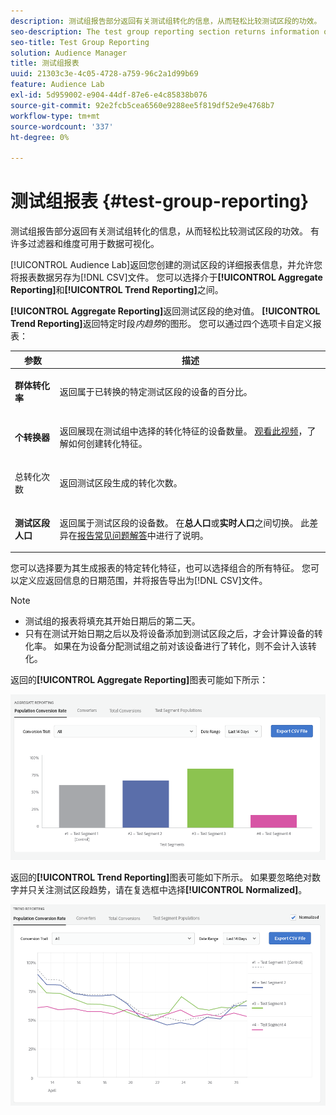 ```yaml
---
description: 测试组报告部分返回有关测试组转化的信息，从而轻松比较测试区段的功效。 有许多过滤器和维度可用于数据可视化。
seo-description: The test group reporting section returns information on test group conversions, allowing an easy comparison of test segment efficacy. Numerous filters and dimensions are available for data visualization.
seo-title: Test Group Reporting
solution: Audience Manager
title: 测试组报表
uuid: 21303c3e-4c05-4728-a759-96c2a1d99b69
feature: Audience Lab
exl-id: 5d959002-e904-44df-87e6-e4c85838b076
source-git-commit: 92e2fcb5cea6560e9288ee5f819df52e9e4768b7
workflow-type: tm+mt
source-wordcount: '337'
ht-degree: 0%

---
```


# 测试组报表 {#test-group-reporting}

测试组报告部分返回有关测试组转化的信息，从而轻松比较测试区段的功效。 有许多过滤器和维度可用于数据可视化。

[!UICONTROL Audience Lab]返回您创建的测试区段的详细报表信息，并允许您将报表数据另存为[!DNL CSV]文件。 您可以选择介于&#x200B;**[!UICONTROL Aggregate Reporting]**&#x200B;和&#x200B;**[!UICONTROL Trend Reporting]**&#x200B;之间。

**[!UICONTROL Aggregate Reporting]**&#x200B;返回测试区段的绝对值。 **[!UICONTROL Trend Reporting]**&#x200B;返回特定时段&#x200B;*内趋势*&#x200B;的图形。 您可以通过四个选项卡自定义报表：

<table id="table_446384AE9A36408A9C570CB7DB72C3D6"> 
 <thead> 
  <tr> 
   <th colname="col1" class="entry"> 参数 </th> 
   <th colname="col2" class="entry"> 描述 </th> 
  </tr> 
 </thead>
 <tbody> 
  <tr> 
   <td colname="col1"> <p> <b><span class="uicontrol">群体转化率</span></b> </p> </td> 
   <td colname="col2"> <p>返回属于已转换的特定测试区段的设备的百分比。 </p> </td> 
  </tr> 
  <tr> 
   <td colname="col1"> <p> <b><span class="uicontrol">个转换器</span></b> </p> </td> 
   <td colname="col2"> <p>返回展现在测试组中选择的转化特征的设备数量。 <a href="https://helpx.adobe.com/audience-manager/kt/using/creating-conversion-traits-feature-video-use.html" format="https" scope="external">观看此视频</a>，了解如何创建转化特征。 </p> </td> 
  </tr> 
  <tr> 
   <td colname="col1"> <p> 总转化次数<b><span class="uicontrol"></span></b> </p> </td> 
   <td colname="col2"> <p>返回测试区段生成的转化次数。 </p> </td> 
  </tr> 
  <tr> 
   <td colname="col1"> <p> <b><span class="uicontrol">测试区段人口</span></b> </p> </td> 
   <td colname="col2"> <p>返回属于测试区段的设备数。 在<b><span class="uicontrol">总人口</span></b>或<b><span class="uicontrol">实时人口</span></b>之间切换。 此差异在<a href="../../faq/faq-reporting.md">报告常见问题解答</a>中进行了说明。 </p> </td>
  </tr>
 </tbody>
</table>

您可以选择要为其生成报表的特定转化特征，也可以选择组合的所有特征。 您可以定义应返回信息的日期范围，并将报告导出为[!DNL CSV]文件。

>[!NOTE]
>
>* 测试组的报表将填充其开始日期后的第二天。
>* 只有在测试开始日期之后以及将设备添加到测试区段之后，才会计算设备的转化率。 如果在为设备分配测试组之前对该设备进行了转化，则不会计入该转化。

返回的&#x200B;**[!UICONTROL Aggregate Reporting]**&#x200B;图表可能如下所示：

![](assets/aggregate-reporting.PNG)

返回的&#x200B;**[!UICONTROL Trend Reporting]**&#x200B;图表可能如下所示。 如果要忽略绝对数字并只关注测试区段趋势，请在复选框中选择&#x200B;**[!UICONTROL Normalized]**。

![](assets/trend-reporting.PNG)
